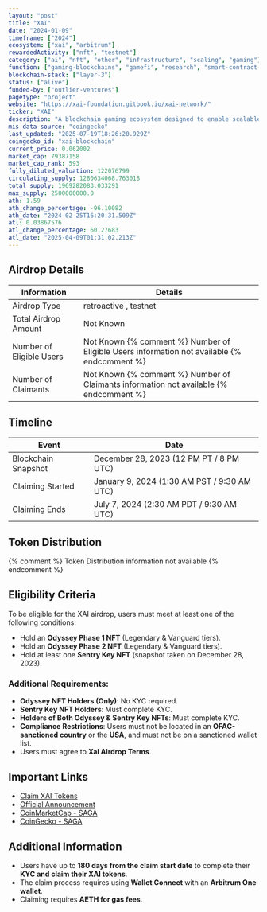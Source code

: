 ```yaml
---
layout: "post"
title: "XAI"
date: "2024-01-09"
timeframe: ["2024"]
ecosystem: ["xai", "arbitrum"]
rewardedActivity: ["nft", "testnet"]
category: ["ai", "nft", "other", "infrastructure", "scaling", "gaming"]
function: ["gaming-blockchains", "gamefi", "research", "smart-contract-platform"]
blockchain-stack: ["layer-3"]
status: ["alive"]
funded-by: ["outlier-ventures"]
pagetype: "project"
website: "https://xai-foundation.gitbook.io/xai-network/"
ticker: "XAI"
description: "A blockchain gaming ecosystem designed to enable scalable and decentralized in-game economies."
mis-data-source: "coingecko"
last_updated: "2025-07-19T18:26:20.929Z"
coingecko_id: "xai-blockchain"
current_price: 0.062002
market_cap: 79387158
market_cap_rank: 593
fully_diluted_valuation: 122076799
circulating_supply: 1280634068.763018
total_supply: 1969282083.033291
max_supply: 2500000000.0
ath: 1.59
ath_change_percentage: -96.10082
ath_date: "2024-02-25T16:20:31.509Z"
atl: 0.03867576
atl_change_percentage: 60.27683
atl_date: "2025-04-09T01:31:02.213Z"
---
```


## Airdrop Details

| Information              | Details                                                                                     |
| ------------------------ | ------------------------------------------------------------------------------------------- |
| Airdrop Type             | retroactive , testnet                                                                       |
| Total Airdrop Amount     | Not Known                                                                                   |
| Number of Eligible Users | Not Known {% comment %} Number of Eligible Users information not available {% endcomment %} |
| Number of Claimants      | Not Known {% comment %} Number of Claimants information not available {% endcomment %}      |

## Timeline

| Event               | Date                                        |
| ------------------- | ------------------------------------------- |
| Blockchain Snapshot | December 28, 2023 (12 PM PT / 8 PM UTC)     |
| Claiming Started    | January 9, 2024 (1:30 AM PST / 9:30 AM UTC) |
| Claiming Ends       | July 7, 2024 (2:30 AM PDT / 9:30 AM UTC)    |

## Token Distribution

{% comment %} Token Distribution information not available {% endcomment %}

## Eligibility Criteria

To be eligible for the XAI airdrop, users must meet at least one of the following conditions:

- Hold an **Odyssey Phase 1 NFT** (Legendary & Vanguard tiers).
- Hold an **Odyssey Phase 2 NFT** (Legendary & Vanguard tiers).
- Hold at least one **Sentry Key NFT** (snapshot taken on December 28, 2023).

### Additional Requirements:

- **Odyssey NFT Holders (Only)**: No KYC required.
- **Sentry Key NFT Holders**: Must complete KYC.
- **Holders of Both Odyssey & Sentry Key NFTs**: Must complete KYC.
- **Compliance Restrictions**: Users must not be located in an **OFAC-sanctioned country** or the **USA**, and must not be on a sanctioned wallet list.
- Users must agree to **Xai Airdrop Terms**.

## Important Links

- [Claim XAI Tokens](https://sentry.xai.games/#/claim-token)
- [Official Announcement](https://xai-foundation.gitbook.io/xai-network/xai-vanguard-previous-seasons/xai-token-claim/claim-details)
- [CoinMarketCap - SAGA](https://coinmarketcap.com/currencies/xai/)
- [CoinGecko - SAGA](https://www.coingecko.com/en/coins/xai)

## Additional Information

- Users have up to **180 days from the claim start date** to complete their **KYC and claim their XAI tokens**.
- The claim process requires using **Wallet Connect** with an **Arbitrum One wallet**.
- Claiming requires **AETH for gas fees**.